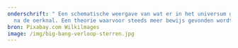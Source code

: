 ```yaml
---
onderschrift: " Een schematische weergave van wat er in het universum gebeurde
  na de oerknal. Een theorie waarvoor steeds meer bewijs gevonden wordt."
bron: Pixabay.com Wilkilmages
image: /img/big-bang-verloop-sterren.jpg
---
```

